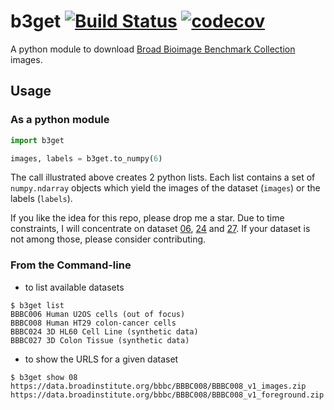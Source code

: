 # b3get [![Build Status](https://travis-ci.com/psteinb/b3get.svg?branch=master)](https://travis-ci.com/psteinb/b3get) [![codecov](https://codecov.io/gh/psteinb/b3get/branch/master/graph/badge.svg)](https://codecov.io/gh/psteinb/b3get)

A python module to download [Broad Bioimage Benchmark Collection](https://data.broadinstitute.org/bbbc/image_sets.html) images.

## Usage

### As a python module

``` python
import b3get

images, labels = b3get.to_numpy(6)
```
The call illustrated above creates 2 python lists. Each list contains a set of `numpy.ndarray` objects which yield the images of the dataset (`images`) or the labels (`labels`). 

If you like the idea for this repo, please drop me a star. Due to time constraints, I will concentrate on dataset [06](https://data.broadinstitute.org/bbbc/BBBC006/), [24](https://data.broadinstitute.org/bbbc/BBBC024/) and [27](https://data.broadinstitute.org/bbbc/BBBC027/). If your dataset is not among those, please consider contributing.

### From the Command-line

- to list available datasets

``` shell
$ b3get list
BBBC006 Human U2OS cells (out of focus) 
BBBC008 Human HT29 colon-cancer cells   
BBBC024 3D HL60 Cell Line (synthetic data)
BBBC027 3D Colon Tissue (synthetic data)
```

- to show the URLS for a given dataset

``` shell
$ b3get show 08
https://data.broadinstitute.org/bbbc/BBBC008/BBBC008_v1_images.zip
https://data.broadinstitute.org/bbbc/BBBC008/BBBC008_v1_foreground.zip
```

